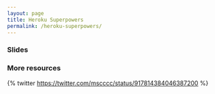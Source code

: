 ```yaml
---
layout: page
title: Heroku Superpowers
permalink: /heroku-superpowers/
---
```

### Slides
<script async class="speakerdeck-embed"
data-id="35bf264ec6e646a286be76ba46d6f105" data-ratio="1.77777777777778"
src="//speakerdeck.com/assets/embed.js"></script>

### More resources
{% twitter https://twitter.com/mscccc/status/917814384046387200 %}

